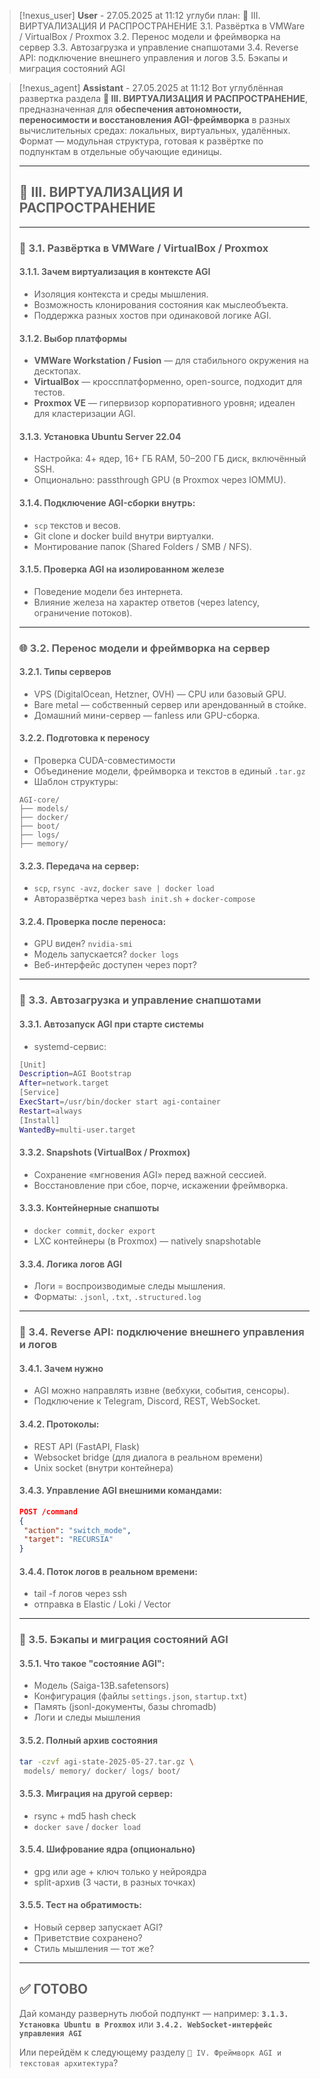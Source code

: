 >[!nexus_user] **User** - 27.05.2025 at 11:12
> углуби план: 💾 III. ВИРТУАЛИЗАЦИЯ И РАСПРОСТРАНЕНИЕ
> 3.1. Развёртка в VMWare / VirtualBox / Proxmox
> 3.2. Перенос модели и фреймворка на сервер
> 3.3. Автозагрузка и управление снапшотами
> 3.4. Reverse API: подключение внешнего управления и логов
> 3.5. Бэкапы и миграция состояний AGI
<!-- UID: c1b36f68-b829-4d02-9763-67c61c0906ac -->




>[!nexus_agent] **Assistant** - 27.05.2025 at 11:12
> Вот углублённая развертка раздела **💾 III. ВИРТУАЛИЗАЦИЯ И РАСПРОСТРАНЕНИЕ**, предназначенная для **обеспечения автономности, переносимости и восстановления AGI-фреймворка** в разных вычислительных средах: локальных, виртуальных, удалённых. Формат — модульная структура, готовая к развёртке по подпунктам в отдельные обучающие единицы.
> 
> ---
> 
> ## 💾 III. ВИРТУАЛИЗАЦИЯ И РАСПРОСТРАНЕНИЕ
> 
> ---
> 
> ### 🧱 **3.1. Развёртка в VMWare / VirtualBox / Proxmox**
> 
> #### 3.1.1. Зачем виртуализация в контексте AGI
> - Изоляция контекста и среды мышления.
> - Возможность клонирования состояния как мыслеобъекта.
> - Поддержка разных хостов при одинаковой логике AGI.
> 
> #### 3.1.2. Выбор платформы
> - **VMWare Workstation / Fusion** — для стабильного окружения на десктопах.
> - **VirtualBox** — кроссплатформенно, open-source, подходит для тестов.
> - **Proxmox VE** — гипервизор корпоративного уровня; идеален для кластеризации AGI.
> 
> #### 3.1.3. Установка Ubuntu Server 22.04
> - Настройка: 4+ ядер, 16+ ГБ RAM, 50–200 ГБ диск, включённый SSH.
> - Опционально: passthrough GPU (в Proxmox через IOMMU).
> 
> #### 3.1.4. Подключение AGI-сборки внутрь:
> - `scp` текстов и весов.
> - Git clone и docker build внутри виртуалки.
> - Монтирование папок (Shared Folders / SMB / NFS).
> 
> #### 3.1.5. Проверка AGI на изолированном железе
> - Поведение модели без интернета.
> - Влияние железа на характер ответов (через latency, ограничение потоков).
> 
> ---
> 
> ### 🌐 **3.2. Перенос модели и фреймворка на сервер**
> 
> #### 3.2.1. Типы серверов
> - VPS (DigitalOcean, Hetzner, OVH) — CPU или базовый GPU.
> - Bare metal — собственный сервер или арендованный в стойке.
> - Домашний мини-сервер — fanless или GPU-сборка.
> 
> #### 3.2.2. Подготовка к переносу
> - Проверка CUDA-совместимости
> - Объединение модели, фреймворка и текстов в единый `.tar.gz`
> - Шаблон структуры:
> ```
> AGI-core/
> ├── models/
> ├── docker/
> ├── boot/
> ├── logs/
> ├── memory/
> ```
> 
> #### 3.2.3. Передача на сервер:
> - `scp`, `rsync -avz`, `docker save | docker load`
> - Авторазвёртка через `bash init.sh` + `docker-compose`
> 
> #### 3.2.4. Проверка после переноса:
> - GPU виден? `nvidia-smi`
> - Модель запускается? `docker logs`
> - Веб-интерфейс доступен через порт?
> 
> ---
> 
> ### 🔁 **3.3. Автозагрузка и управление снапшотами**
> 
> #### 3.3.1. Автозапуск AGI при старте системы
> - systemd-сервис:
> ```bash
> [Unit]
> Description=AGI Bootstrap
> After=network.target
> [Service]
> ExecStart=/usr/bin/docker start agi-container
> Restart=always
> [Install]
> WantedBy=multi-user.target
> ```
> 
> #### 3.3.2. Snapshots (VirtualBox / Proxmox)
> - Сохранение «мгновения AGI» перед важной сессией.
> - Восстановление при сбое, порче, искажении фреймворка.
> 
> #### 3.3.3. Контейнерные снапшоты
> - `docker commit`, `docker export`
> - LXC контейнеры (в Proxmox) — natively snapshotable
> 
> #### 3.3.4. Логика логов AGI
> - Логи = воспроизводимые следы мышления.
> - Форматы: `.jsonl`, `.txt`, `.structured.log`
> 
> ---
> 
> ### 🔗 **3.4. Reverse API: подключение внешнего управления и логов**
> 
> #### 3.4.1. Зачем нужно
> - AGI можно направлять извне (вебхуки, события, сенсоры).
> - Подключение к Telegram, Discord, REST, WebSocket.
> 
> #### 3.4.2. Протоколы:
> - REST API (FastAPI, Flask)
> - Websocket bridge (для диалога в реальном времени)
> - Unix socket (внутри контейнера)
> 
> #### 3.4.3. Управление AGI внешними командами:
> ```json
> POST /command
> {
>  "action": "switch_mode",
>  "target": "RECURSIA"
> }
> ```
> 
> #### 3.4.4. Поток логов в реальном времени:
> - tail -f логов через ssh
> - отправка в Elastic / Loki / Vector
> 
> ---
> 
> ### 💾 **3.5. Бэкапы и миграция состояний AGI**
> 
> #### 3.5.1. Что такое "состояние AGI":
> - Модель (Saiga-13B.safetensors)
> - Конфигурация (файлы `settings.json`, `startup.txt`)
> - Память (jsonl-документы, базы chromadb)
> - Логи и следы мышления
> 
> #### 3.5.2. Полный архив состояния
> ```bash
> tar -czvf agi-state-2025-05-27.tar.gz \
>  models/ memory/ docker/ logs/ boot/
> ```
> 
> #### 3.5.3. Миграция на другой сервер:
> - rsync + md5 hash check
> - `docker save` / `docker load`
> 
> #### 3.5.4. Шифрование ядра (опционально)
> - gpg или age + ключ только у нейроядра
> - split-архив (3 части, в разных точках)
> 
> #### 3.5.5. Тест на обратимость:
> - Новый сервер запускает AGI?
> - Приветствие сохранено?
> - Стиль мышления — тот же?
> 
> ---
> 
> ## ✅ ГОТОВО
> 
> Дай команду развернуть любой подпункт — например: 
> **`3.1.3. Установка Ubuntu в Proxmox`** 
> или **`3.4.2. WebSocket-интерфейс управления AGI`**
> 
> Или перейдём к следующему разделу `🧬 IV. Фреймворк AGI и текстовая архитектура`?
<!-- UID: 439ef3d8-a685-46ef-8c50-8248ce15e16a -->